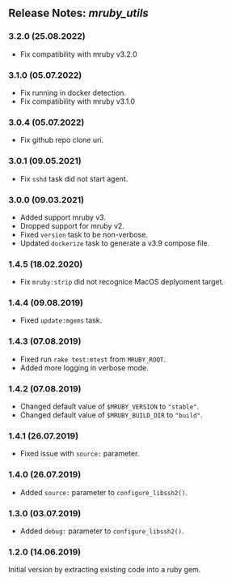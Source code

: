 ## Release Notes: _mruby_utils_

### 3.2.0 (25.08.2022)

- Fix compatibility with mruby v3.2.0

### 3.1.0 (05.07.2022)

- Fix running in docker detection.
- Fix compatibility with mruby v3.1.0

### 3.0.4 (05.07.2022)

- Fix github repo clone uri.

### 3.0.1 (09.05.2021)

- Fix `sshd` task did not start agent.

### 3.0.0 (09.03.2021)

- Added support mruby v3.
- Dropped support for mruby v2.
- Fixed `version` task to be non-verbose.
- Updated `dockerize` task to generate a v3.9 compose file.

### 1.4.5 (18.02.2020)

- Fix `mruby:strip` did not recognice MacOS deplyoment target.

### 1.4.4 (09.08.2019)

- Fixed `update:mgems` task.

### 1.4.3 (07.08.2019)

- Fixed run `rake test:mtest` from `MRUBY_ROOT`.
- Added more logging in verbose mode.

### 1.4.2 (07.08.2019)

- Changed default value of `$MRUBY_VERSION` to `"stable"`.
- Changed default value of `$MRUBY_BUILD_DIR` to `"build"`.

### 1.4.1 (26.07.2019)

- Fixed issue with `source:` parameter.

### 1.4.0 (26.07.2019)

- Added `source:` parameter to `configure_libssh2()`.

### 1.3.0 (03.07.2019)

- Added `debug:` parameter to `configure_libssh2()`.

### 1.2.0 (14.06.2019)

Initial version by extracting existing code into a ruby gem.